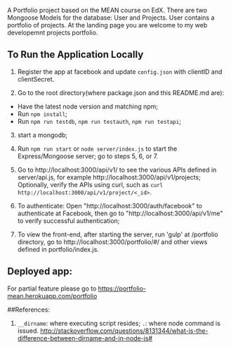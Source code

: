 A Portfolio project based on the MEAN course on EdX.
There are two Mongoose Models for the database: User and Projects. User contains a
portfolio of projects. At the landing page you are welcome to my web developemnt
projects portfolio.

## To Run the Application Locally

1. Register the app at facebook and update `config.json` with clientID and clientSecret.

2. Go to the root directory(where package.json and this README.md are):
- Have the latest node version and matching npm;
- Run `npm install`;
- Run `npm run testdb`, `npm run testauth`, `npm run testapi`;

3. start a mongodb;

4. Run `npm run start` or `node server/index.js` to start the  Express/Mongoose server;
go to steps 5, 6, or 7.

5. Go to http://localhost:3000/api/v1/<route> to see the various APIs defined in
server/api.js, for example http://localhost:3000/api/v1/projects; Optionally, verify the
APIs using curl, such as `curl http://localhost:3000/api/v1/project/<_id>`.

6. To authenticate: Open "http://localhost:3000/auth/facebook" to authenticate at
Facebook, then go to "http://localhost:3000/api/v1/me" to verify successful
authentication;

7. To view the front-end, after starting the server, run 'gulp' at /portfolio directory,
go to http://localhost:3000/portfolio/#/ and other views defined in portfolio/index.js.

## Deployed app:
For partial feature please go to https://portfolio-mean.herokuapp.com/portfolio

##References:
1. `__dirname`: where executing script resides; `.`: where node command is issued. http://stackoverflow.com/questions/8131344/what-is-the-difference-between-dirname-and-in-node-js#
